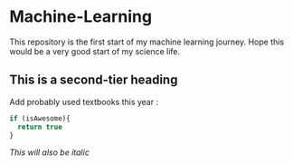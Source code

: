 # **Machine-Learning**
This repository is the first start of my machine learning journey.
Hope this would be a very good start of my science life.

## This is a second-tier heading
Add probably used textbooks this year :

```javascript
if (isAwesome){
  return true
}
```
_This will also be italic_
